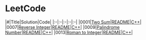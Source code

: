 # LeetCode

|#|Title|Solution|Code|
|:-|:-|:-|:-|:-|
|0001|[Two Sum](https://leetcode.com/problems/two-sum/)|[README]()|[C++](https://github.com/liujianfengv/LeetCode/blob/main/src/TwoSum.cpp)|
|0007|[Reverse Integer](https://leetcode.com/problems/reverse-integer/)|[README]()|[C++](https://github.com/liujianfengv/LeetCode/blob/main/src/Reverse%20Integer.cpp)|
|0009|[Palindrome Number](https://leetcode.com/problems/palindrome-number/)|[README]()|[C++](https://github.com/liujianfengv/LeetCode/blob/main/src/Palindrome%20Number.cpp)|
|0013|[Roman to Integer](https://leetcode.com/problems/roman-to-integer/)|[README]()|[C++](https://github.com/liujianfengv/LeetCode/blob/main/src/Roman%20to%20Intger.cpp)|